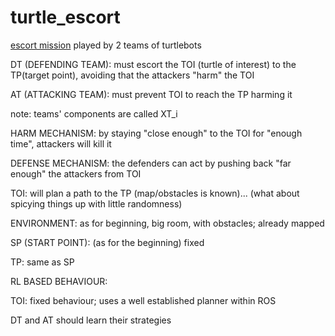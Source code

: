 # turtle_escort

[escort mission](https://www.youtube.com/watch?v=Glxn4xtegpg) played by 2 teams of turtlebots

DT (DEFENDING TEAM): must escort the TOI (turtle of interest) to the TP(target point), avoiding that the attackers "harm" the TOI

AT (ATTACKING TEAM): must prevent TOI to reach the TP harming it 

note: teams' components are called XT_i

HARM MECHANISM: by staying "close enough" to the TOI for "enough time", attackers will kill it

DEFENSE MECHANISM: the defenders can act by pushing back "far enough" the attackers from TOI

TOI: will plan a path to the TP (map/obstacles is known)... (what about spicying things up with little randomness)

ENVIRONMENT: as for beginning, big room, with obstacles; already mapped

SP (START POINT): (as for the beginning) fixed

TP: same as SP


RL BASED BEHAVIOUR:

TOI: fixed behaviour; uses a well established planner within ROS

DT and AT should learn their strategies
